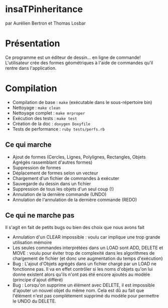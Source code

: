 insaTPinheritance
=================
par Aurélien Bertron et Thomas Losbar

# Présentation
Ce programme est un éditeur de dessin... en ligne de commande! L'utilisateur crée des formes géométriques à l'aide de commandes qu'il rentre dans l'application.

# Compilation
- Compilation de base : `make` (exécutable dans le sous-répertoire bin)
- Nettoyage : `make clean`
- Nettoyage complet : `make mrproper`
- Exécution des tests : `make test`
- Création de la doc : `doxygen Doxyfile`
- Tests de performance : `ruby tests/perfs.rb`

## Ce qui marche
- Ajout de formes (Cercles, Lignes, Polylignes, Rectangles, Objets Agrégés rassemblant d'autres formes)
- Suppression de formes
- Déplacement de formes selon un vecteur
- Chargement d'un fichier de commandes à exécuter
- Sauvegarde du dessin dans un fichier
- Suppression de tous les objets d'un seul coup (!)
- Annulation de la dernière commande (UNDO)
- Annulation de l'annulation de la dernière commande (REDO)

## Ce qui ne marche pas
Il s'agit en fait de petits bugs ou bien des choix que nous avons fait
- Annulation d'un CLEAR impossible : voulu car implique une trop grande utilisation mémoire
- Les seules commandes interprétées dans un LOAD sont ADD, DELETE et MOVE : voulu pour éviter trop de complexité dans les algorithmes de chargement de fichier (et donc une augmentation du temps d'exécution)
- Bug : L'ajout d'Objets agrégés dans un fichier chargé par un LOAD ne fonctionne pas. Il va en effet contrôler si les noms d'objets qu'on lui donne existent alors qu'ils n'ont pas été encore ajoutés au modèle (principe d'ajout différé)
- Bug : Lorsqu'on supprime un élément avec DELETE, il est impossible d'ajouter un nouvel objet du même nom. Cela est dû au fait que l'élément n'est pas complètement supprimé du modèle pour permettre le UNDO du DELETE.
